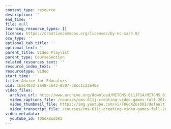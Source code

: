 ```yaml
---
content_type: resource
description: ''
end_time: ''
file: null
learning_resource_types: []
license: https://creativecommons.org/licenses/by-nc-sa/4.0/
ocw_type: ''
optional_tab_title: ''
optional_text: ''
parent_title: Video Playlist
parent_type: CourseSection
related_resources_text: ''
resource_index_text: ''
resourcetype: Video
start_time: ''
title: Advice for Educators
uid: 1ba64032-2a48-c643-8597-c8cc1c22e402
video_files:
  archive_url: http://www.archive.org/download/MITCMS.611JF14/MITCMS_611JF14_Advice_for_Educators_300k.mp4
  video_captions_file: /courses/cms-611j-creating-video-games-fall-2014/06065d9e8b08556b901a3ddf464c09f5_T0GdXZusbKI.vtt
  video_thumbnail_file: https://img.youtube.com/vi/T0GdXZusbKI/default.jpg
  video_transcript_file: /courses/cms-611j-creating-video-games-fall-2014/34b73f8ec037c95db6eda59f2c6c751e_T0GdXZusbKI.pdf
video_metadata:
  youtube_id: T0GdXZusbKI
---
```

